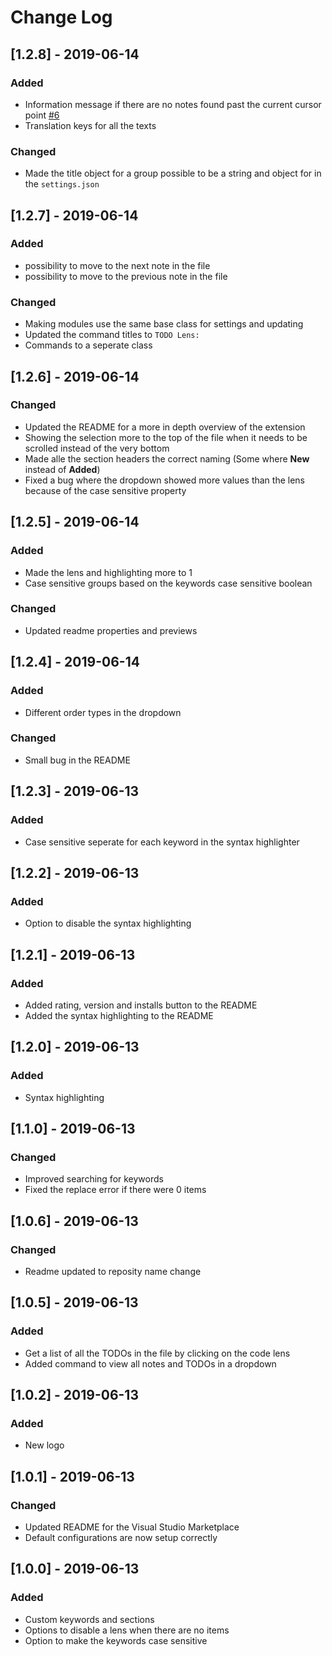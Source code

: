 # Change Log

## [1.2.8] - 2019-06-14
### Added
- Information message if there are no notes found past the current cursor point [#6](https://gitlab.com/fooxly/vscode-todo-lens/issues/6)
- Translation keys for all the texts

### Changed
- Made the title object for a group possible to be a string and object for in the `settings.json`

## [1.2.7] - 2019-06-14
### Added
- possibility to move to the next note in the file
- possibility to move to the previous note in the file

### Changed
- Making modules use the same base class for settings and updating
- Updated the command titles to `TODO Lens:`
- Commands to a seperate class

## [1.2.6] - 2019-06-14
### Changed
- Updated the README for a more in depth overview of the extension
- Showing the selection more to the top of the file when it needs to be scrolled instead of the very bottom
- Made alle the section headers the correct naming (Some where **New** instead of **Added**)
- Fixed a bug where the dropdown showed more values than the lens because of the case sensitive property

## [1.2.5] - 2019-06-14
### Added
- Made the lens and highlighting more to 1
- Case sensitive groups based on the keywords case sensitive boolean

### Changed
- Updated readme properties and previews

## [1.2.4] - 2019-06-14
### Added
- Different order types in the dropdown

### Changed
- Small bug in the README

## [1.2.3] - 2019-06-13
### Added
- Case sensitive seperate for each keyword in the syntax highlighter

## [1.2.2] - 2019-06-13
### Added
- Option to disable the syntax highlighting

## [1.2.1] - 2019-06-13
### Added
- Added rating, version and installs button to the README
- Added the syntax highlighting to the README


## [1.2.0] - 2019-06-13
### Added
- Syntax highlighting

## [1.1.0] - 2019-06-13
### Changed
- Improved searching for keywords
- Fixed the replace error if there were 0 items

## [1.0.6] - 2019-06-13
### Changed
- Readme updated to reposity name change

## [1.0.5] - 2019-06-13
### Added
- Get a list of all the TODOs in the file by clicking on the code lens
- Added command to view all notes and TODOs in a dropdown

## [1.0.2] - 2019-06-13
### Added
- New logo

## [1.0.1] - 2019-06-13
### Changed
- Updated README for the Visual Studio Marketplace
- Default configurations are now setup correctly

## [1.0.0] - 2019-06-13
### Added
- Custom keywords and sections
- Options to disable a lens when there are no items
- Option to make the keywords case sensitive
